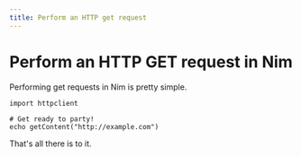```yaml
---
title: Perform an HTTP get request
---
```


# Perform an HTTP GET request in Nim

Performing get requests in Nim is pretty simple.

    import httpclient

    # Get ready to party!
    echo getContent("http://example.com")

That's all there is to it.
